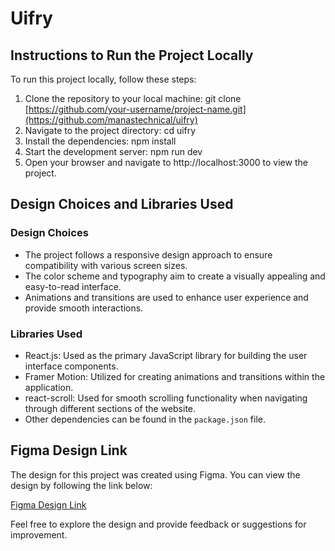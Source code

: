 # Uifry

## Instructions to Run the Project Locally

To run this project locally, follow these steps:

1. Clone the repository to your local machine:
   git clone [https://github.com/your-username/project-name.git](https://github.com/manastechnical/uifry)
2. Navigate to the project directory:
  cd uifry
3. Install the dependencies:
  npm install
4. Start the development server:
  npm run dev
5. Open your browser and navigate to http://localhost:3000 to view the project.

## Design Choices and Libraries Used

### Design Choices
- The project follows a responsive design approach to ensure compatibility with various screen sizes.
- The color scheme and typography aim to create a visually appealing and easy-to-read interface.
- Animations and transitions are used to enhance user experience and provide smooth interactions.

### Libraries Used
- React.js: Used as the primary JavaScript library for building the user interface components.
- Framer Motion: Utilized for creating animations and transitions within the application.
- react-scroll: Used for smooth scrolling functionality when navigating through different sections of the website.
- Other dependencies can be found in the `package.json` file.

## Figma Design Link

The design for this project was created using Figma. You can view the design by following the link below:

[Figma Design Link]([https://www.figma.com/your-figma-design](https://www.figma.com/design/dvc71PcUEYRKrtnZOapRtI/App-Landing-Page-Finance-Bank-Money-(Community)?m=dev&node-id=0-1&t=uyErxTIHgm8nS2dC-1))

Feel free to explore the design and provide feedback or suggestions for improvement.


